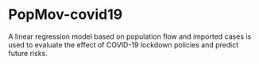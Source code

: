 # PopMov-covid19
A linear regression model based on population flow and imported cases is used to evaluate the effect of COVID-19 lockdown policies and predict future risks.
